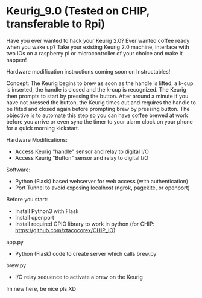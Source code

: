 # Keurig_9.0 (Tested on CHIP, transferable to Rpi)

Have you ever wanted to hack your Keurig 2.0? Ever wanted coffee ready when you wake up? Take your existing Keurig 2.0 machine, interface with two IOs on a raspberry pi or microcontroller of your choice and make it happen! 

Hardware modification instructions coming soon on Instructables!

Concept: 
The Keurig begins to brew as soon as the handle is lifted, a k-cup is inserted, the handle is closed and the k-cup is recognized. The Keurig then prompts to start by pressing the button. After around a minute if you have not pressed the button, the Keurig times out and requires the handle to be lfited and closed again before prompting brew by pressing button. The objective is to automate this step so you can have coffee brewed at work before you arrive or even sync the timer to your alarm clock on your phone for a quick morning kickstart. 

Hardware Modifications: 
- Access Keurig "handle" sensor and relay to digital I/O
- Access Keurig "Button" sensor and relay to digital I/O

Software:
- Python (Flask) based webserver for web access (with authentication)
- Port Tunnel to avoid exposing localhost (ngrok, pagekite, or openport)


Before you start: 
- Install Python3 with Flask
- Install openport
- Install required GPIO library to work in python (for CHIP: https://github.com/xtacocorex/CHIP_IO)


app.py
- Python (Flask) code to create server which calls brew.py

brew.py
- I/O relay sequence to activate a brew on the Keurig



Im new here, be nice pls XD
